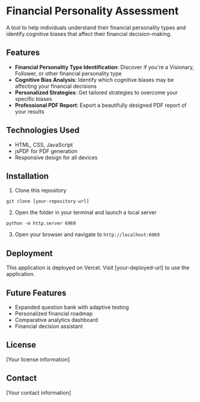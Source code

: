 # Financial Personality Assessment

A tool to help individuals understand their financial personality types and identify cognitive biases that affect their financial decision-making.

## Features

- **Financial Personality Type Identification**: Discover if you're a Visionary, Follower, or other financial personality type
- **Cognitive Bias Analysis**: Identify which cognitive biases may be affecting your financial decisions
- **Personalized Strategies**: Get tailored strategies to overcome your specific biases
- **Professional PDF Report**: Export a beautifully designed PDF report of your results

## Technologies Used

- HTML, CSS, JavaScript
- jsPDF for PDF generation
- Responsive design for all devices

## Installation

1. Clone this repository
```
git clone [your-repository-url]
```

2. Open the folder in your terminal and launch a local server
```
python -m http.server 6969
```

3. Open your browser and navigate to `http://localhost:6969`

## Deployment

This application is deployed on Vercel. Visit [your-deployed-url] to use the application.

## Future Features

- Expanded question bank with adaptive testing
- Personalized financial roadmap
- Comparative analytics dashboard
- Financial decision assistant

## License

[Your license information]

## Contact

[Your contact information] 